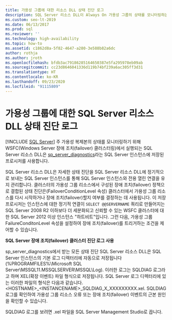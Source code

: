 ```yaml
---
title: 가용성 그룹에 대한 리소스 DLL 상태 진단 로그
description: SQL Server 리소스 DLL이 Always On 가용성 그룹의 상태를 모니터링하는 방법을 설명합니다.
ms.custom: seo-lt-2019
ms.date: 06/13/2017
ms.prod: sql
ms.reviewer: ''
ms.technology: high-availability
ms.topic: how-to
ms.assetid: c1862d8a-5f82-4647-a280-3e588b82a6dc
author: rothja
ms.author: jroth
ms.openlocfilehash: bfdb3ac79186285164650387e5fa295978eb09ab
ms.sourcegitcommit: cc23d8646041336d119b74bf239a6ac305ff3d31
ms.translationtype: HT
ms.contentlocale: ko-KR
ms.lasthandoff: 09/23/2020
ms.locfileid: "91115809"
---
```

# <a name="sql-server-resource-dll-health-diagnostic-logs-for-availability-groups"></a>가용성 그룹에 대한 SQL Server 리소스 DLL 상태 진단 로그
[!INCLUDE [SQL Server](../../../includes/applies-to-version/sqlserver.md)]
  주 가용성 복제본의 상태를 모니터링하기 위해 WSFC(Windows Server 장애 조치(failover) 클러스터링)에서 실행되는 SQL Server 리소스 DLL은 [sp_server_diagnostics](~/relational-databases/system-stored-procedures/sp-server-diagnostics-transact-sql.md)라는 SQL Server 인스턴스에 저장된 프로시저를 사용합니다.  
  
 SQL Server 리소스 DLL은 자세한 상태 진단을 SQL Server 리소스 DLL에 정기적으로 보내는 SQL Server 인스턴스를 통해 SQL Server 인스턴스와 전용 열린 연결을 유지 관리합니다. 클러스터의 가용성 그룹 리소스에서 구성된 장애 조치(failover) 정책으로 결합된 상태 진단은(FailoverConditionLevel 속성) 클러스터에서 가용성 그룹 리소스를 다시 시작하거나 장애 조치(failover)할지 여부를 결정하는 데 사용됩니다. 이 저장 프로시저는 인스턴스에 대한 정기적 연결이 `SELECT @@SERVERNAME` 쿼리로 만들어지는 SQL Server 2008 R2 이하보다 더 세분화되고 신뢰할 수 있는 WSFC 클러스터에 대한 SQL Server 2012 이상 인스턴스 "하트비트"입니다. 그런 다음, 가용성 그룹 FailureConditonLevel 속성을 설정하여 장애 조치(failover)를 트리거하는 조건을 제어할 수 있습니다.  
  
 **SQL Server 장애 조치(failover) 클러스터 진단 로그 사용**
 
 sp_server_diagnostics에서 받는 모든 상태 진단 SQL Server 리소스 DLL은 SQL Server 인스턴스의 기본 로그 디렉터리에 자동으로 저장됩니다(%PROGRAMFILES%\Microsoft SQL Server\MSSQL11.MSSQLSERVER\MSSQL\Log). 이러한 로그는 SQLDIAG 로그라고 하며 XEL(확장 이벤트) 파일 형식으로 저장됩니다. SQL Server 로그 디렉터리에 있는 이러한 파일의 형식은 다음과 같습니다. \<HOSTNAME>_\<INSTANCENAME>_SQLDIAG_X_XXXXXXXXX.xel. SQLDIAG 로그를 확인하여 가용성 그룹 리소스 오류 또는 장애 조치(failover) 이벤트의 근본 원인을 확인할 수 있습니다.  
  
 SQLDIAG 로그를 보려면 .xel 파일을 SQL Server Management Studio로 끕니다.  
  
  
